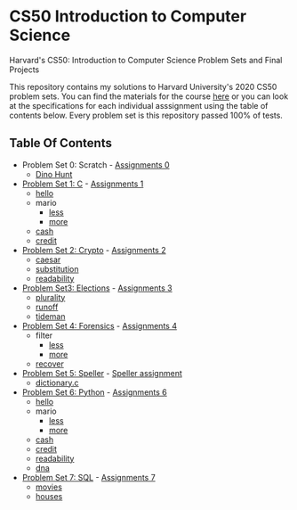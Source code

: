 # CS50 Introduction to Computer Science
Harvard's CS50: Introduction to Computer Science Problem Sets and Final Projects 

This repository contains my solutions to Harvard University's 2020 CS50 problem sets. You can find the materials for the course <a href="https://cs50.harvard.edu/x/2020/" target="_blank">here</a>
or you can look at the specifications for each individual asssignment using the table of contents below. Every problem set is this repository passed 100% of tests.


## Table Of Contents

- Problem Set 0: Scratch - <a href='https://cs50.harvard.edu/x/2020/psets/0/' target='_blank'> Assignments 0</a>
  * <a href='https://scratch.mit.edu/projects/379257758/'>Dino Hunt</a>
- [Problem Set 1: C](/C/pset1) - <a href='https://cs50.harvard.edu/x/2020/psets/1/' target='_blank'> Assignments 1</a>
  * [hello](/C/pset1/hello)
  * mario
    + [less](/C/pset1/mario/less)
    + [more](/C/pset1/mario/more)
  * [cash](/C/pset1/cash)
  * [credit](/C/pset1/credit)
- [Problem Set 2: Crypto](/C/pset2) - <a href='https://cs50.harvard.edu/x/2020/psets/2/' target='_blank'> Assignments 2</a> 
  * [caesar](/C/pset2/caesar)
  * [substitution](/C/pset2/substitution)
  * [readability](/C/pset2/readability)
- [Problem Set3: Elections](/C/pset3) - <a href='https://cs50.harvard.edu/x/2020/psets/3/' target='_blank'> Assignments 3</a> 
  * [plurality](/C/pset3/plurality)
  * [runoff](/C/pset3/runoff)
  * [tideman](/C/pset3/tideman)
- [Problem Set 4: Forensics](/C/pset4) - <a href='https://cs50.harvard.edu/x/2020/psets/4/' target='_blank'> Assignments 4</a> 
  * filter
    + [less](/C/pset4/filter)
    + [more](/C/pset4/border-detection)
  * [recover](/C/pset4/recover)
- [Problem Set 5: Speller](/C/pset5/speller) - <a href='https://cs50.harvard.edu/x/2020/psets/5/speller/' target='_blank'> Speller assignment</a>
  * [dictionary.c](/C/pset5/speller/dictionary.c)
- [Problem Set 6: Python](/Python/pset6/) - <a href='https://cs50.harvard.edu/x/2020/psets/6/' target='_blank'> Assignments 6</a>
  * [hello](/Python/pset6/hello)
  * mario
    + [less](/Python/pset6/mario/less)
    + [more](/Python/pset6/mario/more)
  * [cash](/Python/pset6/cash)
  * [credit](/Python/pset6/credit)
  * [readability](/Python/pset6/readability)
  * [dna](/Python/pset6/dna)
- [Problem Set 7: SQL](/Python/pset7/) - <a href='https://cs50.harvard.edu/x/2020/psets/7/' target='_blank'> Assignments 7</a>
  * [movies](/Python/pset7/movies)
  * [houses](/Python/pset7/houses/houses)
